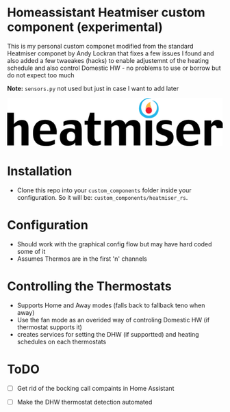# Homeassistant Heatmiser custom component (experimental)
This is my personal custom componet modified from the standard Heatmiser componet by Andy Lockran that fixes a few issues I found and also added a few twaeakes (hacks) to enable adjustemnt of the heating schedule and also control Domestic HW - no problems to use or borrow but do not expect too much

__Note:__   `sensors.py` not used but just in case I want to add later
 

![Image](https://github.com/home-assistant/brands/blob/master/core_integrations/heatmiser/logo.png)

# Installation
* Clone this repo into your `custom_components` folder inside your configuration. So it will be: `custom_components/heatmiser_rs`. 


# Configuration
* Should work with the graphical config flow but may have hard coded some of it
* Assumes Thermos are in the first 'n' channels

# Controlling the Thermostats
* Supports Home and Away modes (falls back to fallback teno when away)
* Use the fan mode as an overided way of controling Domestic HW (if thermostat supports it)
* creates services for setting the DHW (if supportted) and heating schedules on each thermostats

# ToDO
- [ ] Get rid of the bocking call compaints in Home Assistant
- [ ] Make the DHW thermostat detection automated

